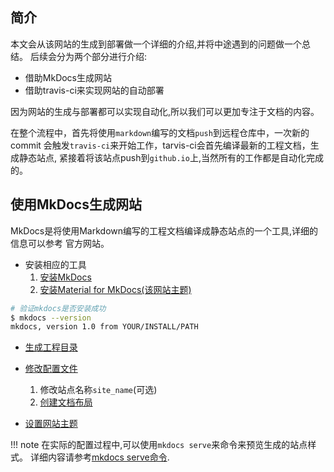 ## 简介

本文会从该网站的生成到部署做一个详细的介绍,并将中途遇到的问题做一个总结。
后续会分为两个部分进行介绍:

* 借助MkDocs生成网站
* 借助travis-ci来实现网站的自动部署
  
因为网站的生成与部署都可以实现自动化,所以我们可以更加专注于文档的内容。

在整个流程中，首先将使用`markdown`编写的文档`push`到远程仓库中，一次新的commit
会触发`travis-ci`来开始工作，tarvis-ci会首先编译最新的工程文档，生成静态站点,
紧接着将该站点push到`github.io`上,当然所有的工作都是自动化完成的。

## 使用MkDocs生成网站

MkDocs是将使用Markdown编写的工程文档编译成静态站点的一个工具,详细的信息可以参考
官方网站。

* 安装相应的工具
  1. [安装MkDocs](https://www.mkdocs.org/#installation)
  2. [安装Material for MkDocs(该网站主题)](https://github.com/squidfunk/mkdocs-material)

```bash
# 验证mkdocs是否安装成功
$ mkdocs --version
mkdocs, version 1.0 from YOUR/INSTALL/PATH
```

* [生成工程目录](https://www.mkdocs.org/#getting-started)
* [修改配置文件](https://www.mkdocs.org/user-guide/configuration/) 
  1. 修改站点名称`site_name`(可选)
  2. [创建文档布局](https://www.mkdocs.org/user-guide/configuration/#documentation-layout)

* [设置网站主题](https://www.mkdocs.org/user-guide/styling-your-docs/)

!!! note 
    在实际的配置过程中,可以使用`mkdocs serve`来命令来预览生成的站点样式。
    详细内容请参考[mkdocs serve命令](https://www.mkdocs.org/#getting-started).

